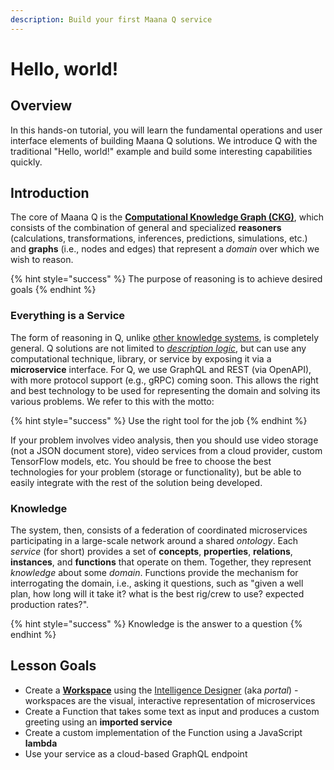 ```yaml
---
description: Build your first Maana Q service
---
```


# Hello, world!

## Overview

In this hands-on tutorial, you will learn the fundamental operations and user interface elements of building Maana Q solutions.  We introduce Q with the traditional "Hello, world!" example and build some interesting capabilities quickly.

## Introduction

The core of Maana Q is the [**Computational Knowledge Graph \(CKG\)**](../../../product-guide/platform-features/computational-knowledge-graph/), which consists of the combination of general and specialized **reasoners** \(calculations, transformations, inferences, predictions, simulations, etc.\) and **graphs** \(i.e., nodes and edges\) that represent a _domain_ over which we wish to reason.

{% hint style="success" %}
The purpose of reasoning is to achieve desired goals
{% endhint %}

### Everything is a Service

The form of reasoning in Q, unlike [other knowledge systems](https://en.wikipedia.org/wiki/Semantic_Web), is completely general.  Q solutions are not limited to [_description logic_](https://en.wikipedia.org/wiki/Description_logic), but can use any computational technique, library, or service by exposing it via a **microservice** interface.  For Q, we use GraphQL and REST \(via OpenAPI\), with more protocol support \(e.g., gRPC\) coming soon.  This allows the right and best technology to be used for representing the domain and solving its various problems.  We refer to this with the motto:

{% hint style="success" %}
Use the right tool for the job
{% endhint %}

If your problem involves video analysis, then you should use video storage \(not a JSON document store\), video services from a cloud provider, custom TensorFlow models, etc.  You should be free to choose the best technologies for your problem \(storage or functionality\), but be able to easily integrate with the rest of the solution being developed.

### Knowledge

The system, then, consists of a federation of coordinated microservices participating in a large-scale network around a shared _ontology_.  Each _service_ \(for short\) provides a set of **concepts**, **properties**, **relations**, **instances**, and **functions** that operate on them.  Together, they represent _knowledge_ about some _domain_.  Functions provide the mechanism for interrogating the domain, i.e., asking it questions, such as "given a well plan, how long will it take it?  what is the best rig/crew to use?  expected production rates?".

{% hint style="success" %}
Knowledge is the answer to a question
{% endhint %}

## Lesson Goals

* Create a [**Workspace**](../../../product-guide/getting-started-with-maana/workspaces/) using the [Intelligence Designer](../../../product-guide/platform-features/knowledge-portal/) \(aka _portal_\) - workspaces are the visual, interactive representation of microservices
* Create a Function that takes some text as input and produces a custom greeting using an **imported service**
* Create a custom implementation of the Function using a JavaScript **lambda**
* Use your service as a cloud-based GraphQL endpoint

